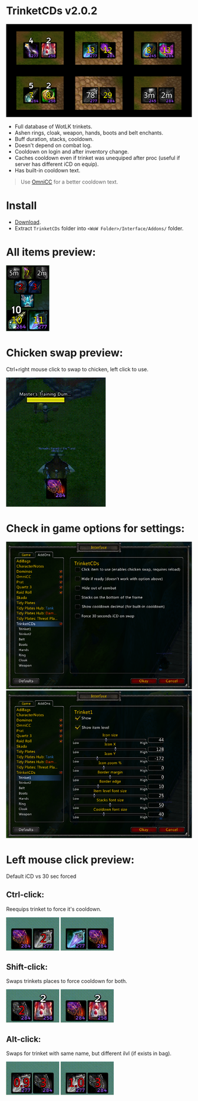 # TrinketCDs v2.0.2

![](https://raw.githubusercontent.com/Ridepad/TrinketCDs/main/showcase/showcase_main.png)

- Full database of WotLK trinkets.
- Ashen rings, cloak, weapon, hands, boots and belt enchants.
- Buff duration, stacks, cooldown.
- Doesn't depend on combat log.
- Cooldown on login and after inventory change.
- Caches cooldown even if trinket was unequiped after proc (useful if server has different iCD on equip).
- Has built-in cooldown text.
> Use [OmniCC](https://www.curseforge.com/wow/addons/omni-cc/files/454434) for a better cooldown text.

# Install

- [Download](https://github.com/Ridepad/TrinketCDs/releases/latest).
- Extract `TrinketCDs` folder into `<WoW Folder>/Interface/Addons/` folder.

# All items preview:

![](https://raw.githubusercontent.com/Ridepad/TrinketCDs/main/showcase/showcase_all.png)

# Chicken swap preview:

Ctrl+right mouse click to swap to chicken, left click to use.

![](https://raw.githubusercontent.com/Ridepad/TrinketCDs/main/showcase/showcase_chicken.gif)

# Check in game options for settings:

![](https://raw.githubusercontent.com/Ridepad/TrinketCDs/main/showcase/showcase_options1.png)
![](https://raw.githubusercontent.com/Ridepad/TrinketCDs/main/showcase/showcase_options2.png)

# Left mouse click preview:

Default iCD vs 30 sec forced

## Ctrl-click:

Reequips trinket to force it's cooldown.

![](https://raw.githubusercontent.com/Ridepad/TrinketCDs/main/showcase/showcase_swap_ctrl.gif)
![](https://raw.githubusercontent.com/Ridepad/TrinketCDs/main/showcase/showcase_swap_ctrl30.gif)

## Shift-click:

Swaps trinkets places to force cooldown for both.

![](https://raw.githubusercontent.com/Ridepad/TrinketCDs/main/showcase/showcase_swap_shift.gif)
![](https://raw.githubusercontent.com/Ridepad/TrinketCDs/main/showcase/showcase_swap_shift30.gif)

## Alt-click:

Swaps for trinket with same name, but different ilvl (if exists in bag).

![](https://raw.githubusercontent.com/Ridepad/TrinketCDs/main/showcase/showcase_swap_alt.gif)
![](https://raw.githubusercontent.com/Ridepad/TrinketCDs/main/showcase/showcase_swap_alt30.gif)

